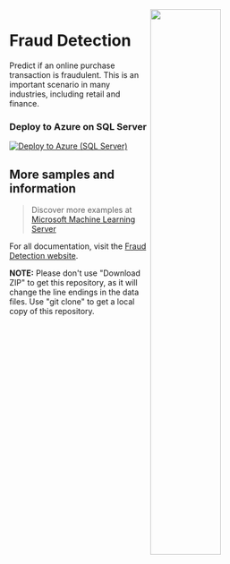 <img src="Resources/images/fraud.jpg" align="right" width="50%">

# Fraud Detection 
Predict if an online purchase transaction is fraudulent. This is an important scenario in many industries, including retail and finance.

### Deploy to Azure on SQL Server
[![Deploy to Azure (SQL Server)](https://raw.githubusercontent.com/Azure/Azure-CortanaIntelligence-SolutionAuthoringWorkspace/master/docs/images/DeployToAzure.PNG)](https://portal.azure.com/#create/Microsoft.Template/uri/https%3A%2F%2Fraw.githubusercontent.com%2FMicrosoft%2Fr-server-fraud-detection%2Fmaster%2FArmTemplates%2Ffraud-detection_arm.json)

## More samples and information
> Discover more examples at [Microsoft Machine Learning Server](https://github.com/Microsoft/ML-Server)

For all documentation, visit the [Fraud Detection website](https://microsoft.github.io/r-server-fraud-detection/).

**NOTE:** Please don't use "Download ZIP" to get this repository, as it will change the line endings in the data files. Use "git clone" to get a local copy of this repository. 


